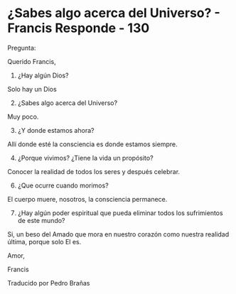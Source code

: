 # ¿Sabes algo acerca del Universo? - Francis Responde - 130

Pregunta: 

Querido Francis, 

1. &iquest;Hay alg&uacute;n Dios? 

Solo hay un Dios

2. &iquest;Sabes algo acerca del Universo? 

Muy poco.

3. &iquest;Y donde estamos ahora? 

All&iacute; donde est&eacute; la consciencia es donde estamos siempre.

4. &iquest;Porque vivimos? &iquest;Tiene la vida un prop&oacute;sito? 

Conocer la realidad de todos los seres y despu&eacute;s celebrar.

6. &iquest;Que ocurre cuando morimos? 

El cuerpo muere, nosotros, la consciencia permanece.

7. &iquest;Hay alg&uacute;n poder espiritual que pueda eliminar todos los sufrimientos de este mundo?

Si, un beso del Amado que mora en nuestro coraz&oacute;n como nuestra realidad &uacute;ltima, porque solo El es. 

Amor,

Francis

Traducido por Pedro Bra&ntilde;as

